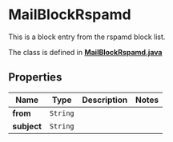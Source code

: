 

# MailBlockRspamd

This is a block entry from the rspamd block list.

The class is defined in **[MailBlockRspamd.java](../../src/main/java/org/openapitools/model/MailBlockRspamd.java)**

## Properties

Name | Type | Description | Notes
------------ | ------------- | ------------- | -------------
**from** | `String` |  | 
**subject** | `String` |  | 




